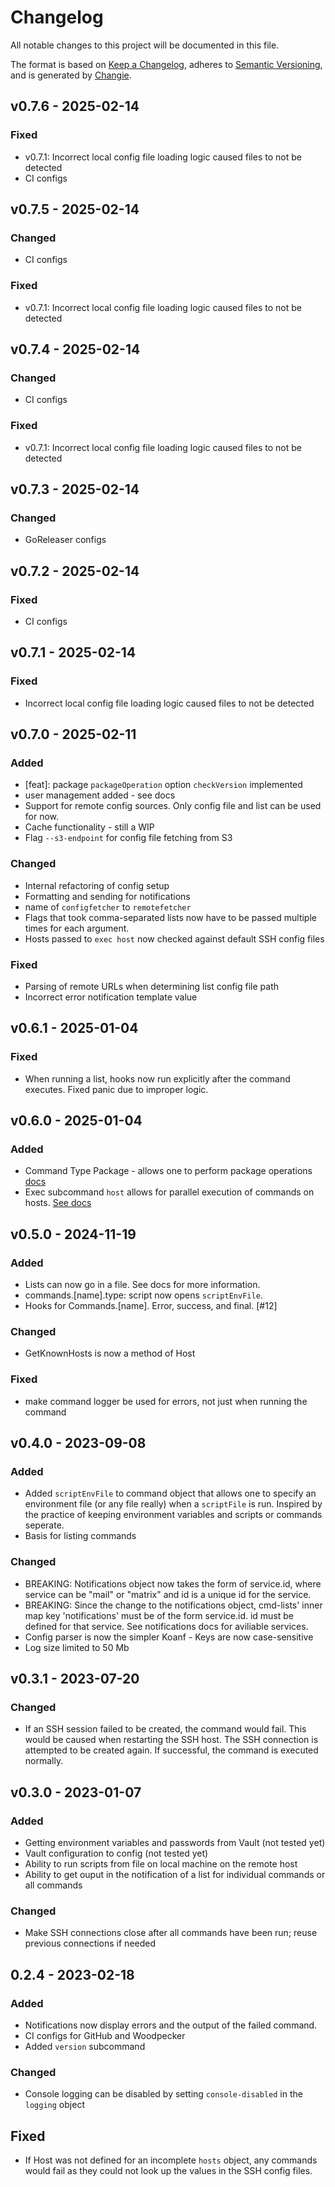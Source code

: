 # Changelog
All notable changes to this project will be documented in this file.

The format is based on [Keep a Changelog](https://keepachangelog.com/en/1.0.0/),
adheres to [Semantic Versioning](https://semver.org/spec/v2.0.0.html),
and is generated by [Changie](https://github.com/miniscruff/changie).


## v0.7.6 - 2025-02-14
### Fixed
* v0.7.1: Incorrect local config file loading logic caused files to not be detected
* CI configs

## v0.7.5 - 2025-02-14
### Changed
* CI configs
### Fixed
* v0.7.1: Incorrect local config file loading logic caused files to not be detected

## v0.7.4 - 2025-02-14
### Changed
* CI configs
### Fixed
* v0.7.1: Incorrect local config file loading logic caused files to not be detected

## v0.7.3 - 2025-02-14
### Changed
* GoReleaser configs

## v0.7.2 - 2025-02-14
### Fixed
* CI configs

## v0.7.1 - 2025-02-14
### Fixed
* Incorrect local config file loading logic caused files to not be detected

## v0.7.0 - 2025-02-11
### Added
* [feat]: package `packageOperation` option `checkVersion` implemented
* user management added - see docs
* Support for remote config sources. Only config file and list can be used for now.
* Cache functionality - still a WIP
* Flag `--s3-endpoint` for config file fetching from S3
### Changed
* Internal refactoring of config setup
* Formatting and sending for notifications
* name of `configfetcher` to `remotefetcher`
* Flags that took comma-separated lists now have to be passed multiple times for each argument.
* Hosts passed to `exec host` now checked against default SSH config files
### Fixed
* Parsing of remote URLs when determining list config file path
* Incorrect error notification template value

## v0.6.1 - 2025-01-04
### Fixed
* When running a list, hooks now run explicitly after the command executes. Fixed panic due to improper logic.
## v0.6.0 - 2025-01-04
### Added
* Command Type Package - allows one to perform package operations [docs](https://backy.cybershell.xyz/config/packages/)
* Exec subcommand `host` allows for parallel execution of commands on hosts. [See docs](https://backy.cybershell.xyz/cli/exec)

## v0.5.0 - 2024-11-19
### Added
* Lists can now go in a file. See docs for more information.
* commands.[name].type: script now opens `scriptEnvFile`.
* Hooks for Commands.[name]. Error, success, and final. [#12]
### Changed
* GetKnownHosts is now a method of Host
### Fixed
* make command logger be used for errors, not just when running the command

## v0.4.0 - 2023-09-08

### Added

* Added `scriptEnvFile` to command object that allows one to specify an environment file (or any file really) when a `scriptFile` is run. Inspired by the practice of keeping environment variables and scripts or commands seperate.
* Basis for listing commands

### Changed

* BREAKING: Notifications object now takes the form of service.id, where service can be "mail" or "matrix" and id is a unique id for the service.
* BREAKING: Since the change to the notifications object, cmd-lists' inner map key 'notifications' must be of the form service.id. id must be defined for that service. See notifications docs for aviliable services.
* Config parser is now the simpler Koanf - Keys are now case-sensitive
* Log size limited to 50 Mb

## v0.3.1 - 2023-07-20
### Changed
* If an SSH session failed to be created, the command would fail. This would be caused when restarting the SSH host. The SSH connection is attempted to be created again. If successful, the command is executed normally.

## v0.3.0 - 2023-01-07
### Added
* Getting environment variables and passwords from Vault (not tested yet)
* Vault configuration to config (not tested yet)
* Ability to run scripts from file on local machine on the remote host
* Ability to get ouput in the notification of a list for individual commands or all commands
### Changed
* Make SSH connections close after all commands have been run; reuse previous connections if needed

## 0.2.4 - 2023-02-18
### Added
* Notifications now display errors and the output of the failed command.
* CI configs for GitHub and Woodpecker
* Added `version` subcommand
### Changed
* Console logging can be disabled by setting `console-disabled` in the `logging` object
## Fixed
* If Host was not defined for an incomplete `hosts` object, any commands would fail as they could not look up the values in the SSH config files.
